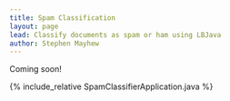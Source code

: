```yaml
---
title: Spam Classification
layout: page
lead: Classify documents as spam or ham using LBJava
author: Stephen Mayhew
---
```


Coming soon!

{% include_relative SpamClassifierApplication.java %}